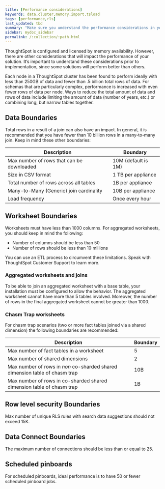 ```yaml
---
title: [Performance considerations]
keywords: data,cluster,memory,import,tsload
tags: [performance,rls]
last_updated: tbd
summary: "Make sure you understand the performance considerations in your installation."
sidebar: mydoc_sidebar
permalink: /:collection/:path.html
---
```

ThoughtSpot is configured and licensed by memory availability. However, there
are other considerations that will impact the performance of your solution. It’s
important to understand these considerations prior to implementation, since some
solutions will perform better than others.

Each node in a ThoughtSpot cluster has been found to perform ideally with less
than 250GB of data and fewer than .5 billion total rows of data. For schemas
that are particularly complex, performance is increased with even fewer rows of
data per node. Ways to reduce the total amount of data and rows of data include
limiting the amount of data (number of years, etc.) or combining long, but
narrow tables together.

## Data Boundaries

Total rows in a result of a join can also have an impact. In general, it is
recommended that you have fewer than 10 billion rows in a many-to-many join.
Keep in mind these other boundaries:

|Description |Boundary|
|-------------------------|--------------------|
|Max number of rows that can be downloaded | 10M (default is 1M) |
|Size in CSV format| 1 TB per appliance|
|Total number of rows across all tables| 1B per appliance|
|Many-to-Many (Generic) join cardinality|10B per appliance|
|Load frequency| Once every hour|


## Worksheet Boundaries

Worksheets must have less than 1000 columns. For aggregated worksheets, you
should keep in mind the following:

* Number of columns should be less than 50
* Number of rows should be less than 10 millions

You can use an ETL process to circumvent these limitations. Speak with
ThoughtSpot Customer Support to learn more.

### Aggregated worksheets and joins

To be able to join an aggregated worksheet with a base table, your installation
must be configured to allow the behavior. The aggregated worksheet cannot have
more than 5 tables involved. Moreover, the number of rows in the final
aggregated worksheet cannot be greater than 1000.

### Chasm Trap worksheets

For chasm trap scenarios (two or more fact tables joined via a shared dimension)
the following boundaries are recommended:

|Description |Boundary|
|-------------------------|--------------------|
|Max number of fact tables in a worksheet	|5|
|Max number of shared dimensions	|2|
|Max number of rows in _non_ co-sharded shared dimension table of chasm trap	|10B|
|Max number of rows in co-sharded shared dimension table of chasm trap	| 1B |

## Row level security Boundaries

Max number of unique RLS rules with search data suggestions should not exceed
15K.

## Data Connect Boundaries

The maximum number of connections should be less than or equal to 25.

## Scheduled pinboards

For scheduled pinboards, ideal performance is to have 50 or fewer scheduled
pinboard jobs.
